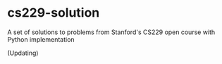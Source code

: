 # cs229-solution
A set of solutions to problems from Stanford's CS229 open course with Python implementation

(Updating)
